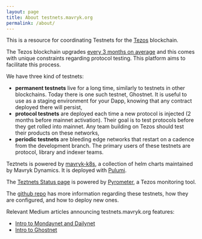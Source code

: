 ```yaml
---
layout: page
title: About testnets.mavryk.org
permalink: /about/
---
```


This is a resource for coordinating Testnets for the [Tezos](https://tezos.com) blockchain.

The Tezos blockchain upgrades [every 3 months on average](https://www.tezosagora.org/learn) and this comes with unique constraints regarding protocol testing. This platform aims to facilitate this process.

We have three kind of testnets:

* **permanent testnets** live for a long time, similarly to testnets in other blockchains. Today there is one such testnet, Ghostnet. It is useful to use as a staging environment for your Dapp, knowing that any contract deployed there will persist,
* **protocol testnets** are deployed each time a new protocol is injected (2 months before mainnet activation). Their goal is to test protocols before they get rolled into mainnet. Any team building on Tezos should test their products on these networks,
* **periodic testnets** are bleeding edge networks that restart on a cadence from the development branch. The primary users of these testnets are protocol, library and indexer teams.

Teztnets is powered by [mavryk-k8s](https://mavryk-k8s.xyz), a collection of helm charts maintained by Mavryk Dynamics. It is deployed with [Pulumi](https://pulumi.com).

The [Teztnets Status page](https://status.testnets.mavryk.org) is powered by [Pyrometer](https://gitlab.com/tezos-kiln/pyrometer), a Tezos monitoring tool.

The [github repo](https://github.com/tacoinfra/teztnets) has more information regarding these testnets, how they are configured, and how to deploy new ones.

Relevant Medium articles announcing testnets.mavryk.org features:

* [Intro to Mondaynet and Dailynet](https://medium.com/the-aleph/continuous-tezos-protocol-testing-with-dailynet-and-mondaynet-92d4b084a9f6)
* [Intro to Ghostnet](https://medium.com/the-aleph/introducing-ghostnet-1bf39976e61f)

